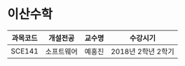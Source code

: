 # 이산수학

과목코드 | 개설전공 | 교수명 | 수강시기 |
--------|---------|--------|---------|
SCE141 | 소프트웨어 | 예홍진 | 2018년 2학년 2학기 |
